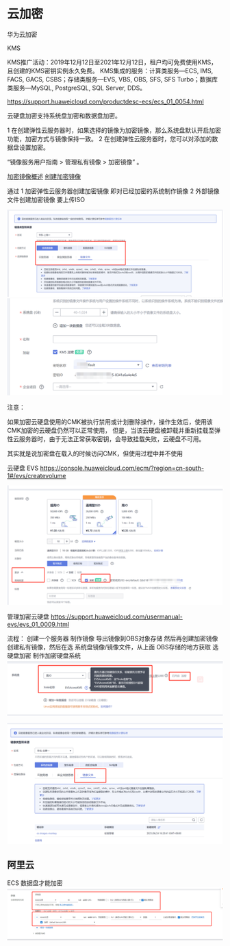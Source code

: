 # 云加密

华为云加密

KMS

KMS推广活动：2019年12月12日至2021年12月12日，租户均可免费使用KMS，且创建的KMS密钥实例永久免费。
KMS集成的服务：计算类服务—ECS, IMS, FACS, GACS, CSBS；存储类服务—EVS, VBS, OBS, SFS, SFS Turbo；数据库类服务—MySQL, PostgreSQL, SQL Server, DDS。

https://support.huaweicloud.com/productdesc-ecs/ecs_01_0054.html

云硬盘加密支持系统盘加密和数据盘加密。

1 在创建弹性云服务器时，如果选择的镜像为加密镜像，那么系统盘默认开启加密功能，加密方式与镜像保持一致。
2 在创建弹性云服务器时，您可以对添加的数据盘设置加密。

“镜像服务用户指南 > 管理私有镜像 > 加密镜像” 。

[加密镜像概述](https://support.huaweicloud.com/usermanual-ims/ims_01_0329.html)
[创建加密镜像](https://support.huaweicloud.com/usermanual-ims/ims_01_0330.html)

通过
1 加密弹性云服务器创建加密镜像  即对已经加密的系统制作镜像
2 外部镜像文件创建加密镜像 要上传ISO

![](images/2021-06-24-12-06-44.png)
![](images/2021-06-24-12-07-20.png) 

注意：

如果加密云硬盘使用的CMK被执行禁用或计划删除操作，操作生效后，使用该CMK加密的云硬盘仍然可以正常使用，
但是，当该云硬盘被卸载并重新挂载至弹性云服务器时，由于无法正常获取密钥，会导致挂载失败，云硬盘不可用。

其实就是说加密盘在载入的时候访问CMK，但使用过程中并不使用

云硬盘 EVS
https://console.huaweicloud.com/ecm/?region=cn-south-1#/evs/createvolume

![](images/2021-06-24-11-34-55.png)

管理加密云硬盘
https://support.huaweicloud.com/usermanual-evs/evs_01_0009.html

流程：
创建一个服务器
制作镜像
导出镜像到OBS对象存储
然后再创建加密镜像
  创建私有镜像，然后在选 系统盘镜像/镜像文件，从上面 OBS存储的地方获取
  选 硬盘加密
制作加密硬盘系统
![](images/2021-06-24-16-55-54.png)

![](images/2021-06-24-16-42-31.png)

## 阿里云
ECS
数据盘才能加密
![](images/2021-06-24-14-47-04.png)